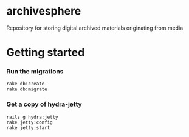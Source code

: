archivesphere
=============

Repository for storing digital archived materials originating from media

# Getting started

### Run the migrations

```
rake db:create
rake db:migrate
```

### Get a copy of hydra-jetty
```
rails g hydra:jetty
rake jetty:config
rake jetty:start
```

